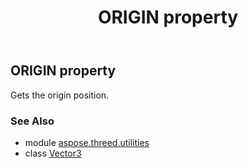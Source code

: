 ﻿---
title: ORIGIN property
second_title: Aspose.3D for Python via .NET API References
description: 
type: docs
weight: 110
url: /python-net/aspose.threed.utilities/vector3/origin/
is_root: false
---

## ORIGIN property


Gets the origin position.

### See Also
* module [aspose.threed.utilities](../../)
* class [Vector3](/3d/python-net/aspose.threed.utilities/vector3)
